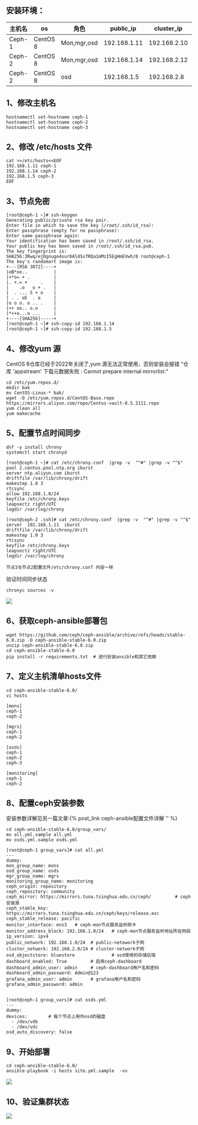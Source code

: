 ## 安装环境：

| 主机名 | os       | 角色        | public_ip    | cluster_ip   | osd磁盘 |
| ------ | -------- | ----------- | ------------ | ------------ | ------- |
| Ceph-1 | CentOS 8 | Mon,mgr,osd | 192.168.1.11 | 192.168.2.10 | vdb/vdc |
| Ceph-2 | CentOS 8 | Mon,mgr,osd | 192.168.1.14 | 192.168.2.12 | vdb/vdc |
| Ceph-2 | CentOS 8 | osd         | 192.168.1.5  | 192.168.2.8  | vdb/vdc |



## 1、修改主机名 

```shell
hostnamectl set-hostname ceph-1
hostnamectl set-hostname ceph-2
hostnamectl set-hostname ceph-3
```



## 2、修改 /etc/hosts 文件

```shell
cat >>/etc/hosts<<EOF
192.168.1.11 ceph-1
192.168.1.14 ceph-2
192.168.1.5 ceph-3
EOF
```



## 3、节点免密

```shell
[root@ceph-1 ~]# ssh-keygen
Generating public/private rsa key pair.
Enter file in which to save the key (/root/.ssh/id_rsa): 
Enter passphrase (empty for no passphrase): 
Enter same passphrase again: 
Your identification has been saved in /root/.ssh/id_rsa.
Your public key has been saved in /root/.ssh/id_rsa.pub.
The key fingerprint is:
SHA256:3Rwq/ejDgnugo4sur6AldSsfRQa1mMzI5EgHmEVwh/8 root@ceph-1
The key's randomart image is:
+---[RSA 3072]----+
|oB*oo..          |
|+*o= + .         |
|. +.= +     .    |
|    .o   o + .   |
|  . ... S + o    |
| . . oE  . o     |
|o o o. o .. .    |
|++ oo.. o.o      |
|*++o...o ...     |
+----[SHA256]-----+
[root@ceph-1 ~]# ssh-copy-id 192.168.1.14
[root@ceph-1 ~]# ssh-copy-id 192.168.1.5
```



## 4、修改yum 源

CentOS 8仓库已经于2022年关闭了,yum 源无法正常使用，否则安装会报错  “仓库 'appstream' 下载元数据失败 : Cannot prepare internal mirrorlist:”

```shell
cd /etc/yum.repos.d/
mkdir bak
mv CentOS-Linux-* bak/
wget -O /etc/yum.repos.d/CentOS-Base.repo https://mirrors.aliyun.com/repo/Centos-vault-8.5.2111.repo
yum clean all
yum makecache
```



## 5、配置节点时间同步

```shell
dnf -y install chrony
systemctl start chronyd

[root@ceph-1 ~]# cat /etc/chrony.conf  |grep -v  "^#" |grep -v "^$"
pool 2.centos.pool.ntp.org iburst
server ntp.aliyun.com iburst
driftfile /var/lib/chrony/drift
makestep 1.0 3
rtcsync
allow 192.168.1.0/24
keyfile /etc/chrony.keys
leapsectz right/UTC
logdir /var/log/chrony

[root@ceph-2 .ssh]# cat /etc/chrony.conf  |grep -v  "^#" |grep -v "^$"
server  192.168.1.11  iburst
driftfile /var/lib/chrony/drift
makestep 1.0 3
rtcsync
keyfile /etc/chrony.keys
leapsectz right/UTC
logdir /var/log/chrony

节点3与节点2配置文件/etc/chrony.conf 内容一样
```

验证时间同步状态

```shell
chronyc sources -v
```

![](Ceph-ansible部署ceph/image-20230626165654294.png)



## 6、获取ceph-ansible部署包

```shell
wget https://github.com/ceph/ceph-ansible/archive/refs/heads/stable-6.0.zip -O ceph-ansible-stable-6.0.zip
unzip ceph-ansible-stable-6.0.zip
cd ceph-ansible-stable-6.0
pip install -r requirements.txt	 # 进行安装ansible和其它依赖
```



## 7、定义主机清单hosts文件

```shell
cd ceph-ansible-stable-6.0/
vi hosts

[mons] 
ceph-1
ceph-2

[mgrs]
ceph-1
ceph-2

[osds]
ceph-1
ceph-2
ceph-3

[monitoring]
ceph-1
ceph-2
```



## 8、配置ceph安装参数

安装参数详解见另一篇文章:{% post_link ceph-ansible配置文件详解 '' %}

```shell
cd ceph-ansible-stable-6.0/group_vars/
mv all.yml.sample all.yml
mv osds.yml.sample osds.yml	

[root@ceph-1 group_vars]# cat all.yml 
---
dummy:
mon_group_name: mons
osd_group_name: osds
mgr_group_name: mgrs
monitoring_group_name: monitoring
ceph_origin: repository
ceph_repository: community
ceph_mirror: https://mirrors.tuna.tsinghua.edu.cn/ceph/         # ceph安装源
ceph_stable_key: https://mirrors.tuna.tsinghua.edu.cn/ceph/keys/release.asc
ceph_stable_release: pacific    
monitor_interface: ens3   # ceph-mon节点服务监听网卡
monitor_address_block: 192.168.1.0/24   # ceph-mon节点服务监听地址所在网段
ip_version: ipv4
public_network: 192.168.1.0/24  # public-netework子网
cluster_network: 192.168.2.0/24 # cluster-network子网
osd_objectstore: bluestore              # osd使用的存储后端
dashboard_enabled: True         # 启用ceph-dashboard
dashboard_admin_user: admin     # ceph-dashboard用户名和密码
dashboard_admin_password: Admin@123
grafana_admin_user: admin       # grafana用户名和密码
grafana_admin_password: admin


[root@ceph-1 group_vars]# cat osds.yml 
---
dummy:
devices:        # 每个节点上用作osd的磁盘
  - /dev/vdb
  - /dev/vdc
osd_auto_discovery: false       

```



## 9、开始部署

```shell
cd ceph-ansible-stable-6.0/
ansible-playbook -i hosts site.yml.sample  -vv 
```

![](Ceph-ansible部署ceph/image-20230628162633657.png)



## 10、验证集群状态

![](Ceph-ansible部署ceph/image-20230628183209763.png)

